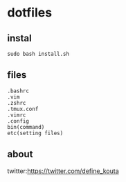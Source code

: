 # dotfiles

## instal

```
sudo bash install.sh
```

## files

````
.bashrc
.vim
.zshrc
.tmux.conf
.vimrc
.config
bin(command)
etc(setting files)
````


## about
twitter:https://twitter.com/define_kouta
